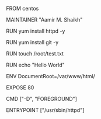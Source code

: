 FROM centos

MAINTAINER "Aamir M. Shaikh"

RUN yum install httpd -y

RUN  yum install git -y

RUN touch /root/test.txt

RUN echo "Hello World"

ENV DocumentRoot=/var/www/html/

EXPOSE 80

CMD ["-D", "FOREGROUND"]

ENTRYPOINT ["/usr/sbin/httpd"]

